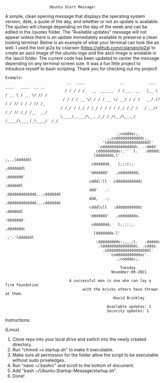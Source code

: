 
						Ubuntu Start Message!



   A simple, clean opening message that displays the operating system version, date, a quote of the day, and whether
or not an update is available. The quotes will change depending on the day of the week and can be edited in the /quotes
folder. The "Available updates" message will not appear unless there is an update immediately available to preserve a
clean looking  terminal. Below is an example of what your terminal can look like as well. I used the tool jp2a by 
cslarsen (https://github.com/cslarsen/jp2a) to create an ascii image of the ubuntu logo and the ascii image is 
avialable in the /ascii folder. The current code has been updated to center the message depending on any terminal
screen size. It was a fun little project to introduce myself to bash scripting. Thank you for checking out my project!


	Example:
                                __  ____                __           ___   ____   ____  __ __
                               / / / / /_  __  ______  / /___  __   |__ \ / __ \ / __ \/ // /
                              / / / / __ \/ / / / __ \/ __/ / / /   __/ // / / // / / / // /_
                             / /_/ / /_/ / /_/ / / / / /_/ /_/ /   / __// /_/ // /_/ /__  __/
                             \____/_.___/\__,_/_/ /_/\__/\__,_/   /____/\____(_)____/  /_/


                                                      .;codddoc;.
                                                  .,coddddddddddddc,.
                                                'ldddddddddddddddddddl'
                                              'odddddddddddddddc. .:dddo'
                                             cdddddddddo:,'''.l.   .dddddc
                                            ldddddddo,l'       ;,.,lddddddl
                                           cddddddd,   l;;:c:;.    ,dddddddl
                                          'ddddddd'   ,odddddddd,   .ddddddd'
                                          cdddl:ll   cdddddddddddc   :ddddddl
                                          ddd'   .: .ddddddddddddd,..;ddddddd
                                          ddd,   .; .ddddddddddddd,..;ddddddd
                                          cdddlcll   :dddddddddddc   :ddddddl
                                          'ddddddd'   ,odddddddo,   'ddddddd'
                                           cddddddd;   l;,:::,.    ,dddddddc
                                            ldddddddo,l'      .;'.'lddddddl
                                             :dddddddddo:;,,,;l.   .dddddc
                                              .ldddddddddddddddc. .cdddo.
                                                .cdddddddddddddddddddl'
                                                  .'codddddddddddoc'.
                                                      .;codddoc;.
                                                                                                                        
                                                        Tuesday
                                                    November-09-2021

                                 A successful man is one who can lay a firm foundation
                                       with the bricks others have thrown at them.
                                                    -David Brinkley

                                                  Available updates: 1
                                                  Security updates: 1
Instructions:

(Linux)
1. Clone repo into your local drive and switch into the newly created directory.
2. Run "chmod +x startup.sh" to make it executable.
3. Make sure all permission for the folder allow the script to be executable without sudo priveledges.
4. Run "nano ~/.bashrc" and scroll to the bottom of document.
5. Add "bash ~/Ubuntu-Startup-Message/startup.sh".
6. Done!

